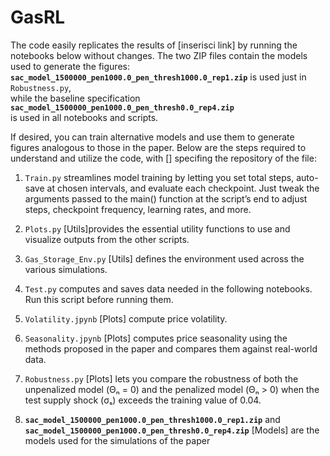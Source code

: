 # GasRL
The code  easily replicates the results of [inserisci link] by running the notebooks below without changes.
The two ZIP files contain the models used to generate the figures:  
**`sac_model_1500000_pen1000.0_pen_thresh1000.0_rep1.zip`** is used just in `Robustness.py`,  
while the baseline specification **`sac_model_1500000_pen1000.0_pen_thresh0.0_rep4.zip`**  
is used in all notebooks and scripts.

If desired, you can train alternative models and use them to generate figures analogous to those in the paper. 
Below are the steps required to understand and utilize the code, with [] specifing the repository of the file:

1) `Train.py`  streamlines model training by letting you set total steps, auto-save at chosen intervals, and evaluate each checkpoint. Just tweak the arguments passed to the main() function at the script’s end to adjust steps, checkpoint frequency, learning rates, and more.

2) `Plots.py` [Utils]provides the essential utility functions to  use and visualize outputs from the other scripts.

3) `Gas_Storage_Env.py` [Utils] defines the environment used across the various simulations.

4) `Test.py`  computes and saves data  needed in the following notebooks. Run this script before running them.
   
5) `Volatility.jpynb` [Plots] compute price volatility.
   
7) `Seasonality.jpynb`  [Plots] computes price seasonality using the methods proposed in the paper and compares them against real-world data.

8) `Robustness.py` [Plots] lets you compare the robustness of both the unpenalized model (Θₙ = 0) and the penalized model (Θₙ > 0) when the test supply shock (σₛ) exceeds the training value of 0.04.

9) **`sac_model_1500000_pen1000.0_pen_thresh1000.0_rep1.zip`** and **`sac_model_1500000_pen1000.0_pen_thresh0.0_rep4.zip`**  [Models] are the models used for the simulations of the paper


